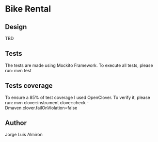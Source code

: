 # Bike Rental

## Design

TBD

## Tests
The tests are made using Mockito Framework. To execute all tests, please run:
   mvn test

## Tests coverage
To ensure a 85% of test coverage I used OpenClover. To verify it, please run:
   mvn clover:instrument clover:check  -Dmaven.clover.failOnViolation=false

## Author
Jorge Luis Almiron
